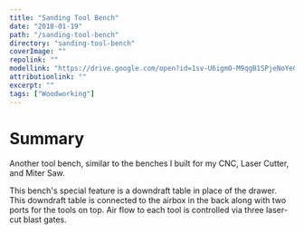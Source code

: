 ```yaml
---
title: "Sanding Tool Bench"
date: "2018-01-19"
path: "/sanding-tool-bench"
directory: "sanding-tool-bench"
coverImage: ""
repolink: ""
modellink: "https://drive.google.com/open?id=1sv-U6igmO-M9qgB1SPjeNoYeGeqCYdGZ"
attributionlink: ""
excerpt: ""
tags: ["Woodworking"]
---
```


# Summary

Another tool bench, similar to the benches I built for my CNC, Laser Cutter, and Miter Saw.

This bench's special feature is a downdraft table in place of the drawer. This downdraft table is connected to the airbox in the back along with two ports for the tools on top. Air flow to each tool is controlled via three laser-cut blast gates.
